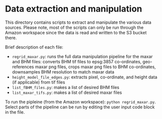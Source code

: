 # Data extraction and manipulation

This directory contains scripts to extract and manipulate the various data sources. Please note, most of the scripts can only be run through the Amazon workspace
since the data is read and written to the S3 bucket there.

Brief description of each file:
 
* `regrid_maxar.py`: runs the full data manipulation pipeline for the maxar and BHM files: converts BHM tif files to epsg:3857 co-ordinates, geo-references maxar png files, crops maxar png files to BHM co-ordinates, downsamples BHM resolution to match maxar data 
* `height_model_file_edges.py`: extracts pixel, co-ordinate, and height data (if applicable) from tif files
* `list_fBHM_files.py`: makes a list of desired BHM files
* `list_maxar_tifs.py`: makes a list of desired maxar files

To run the pipleine (from the Amazon workspace): `python regrid_maxar.py`. Select parts of the pipeline can be run by editing the user input code block in the file.

